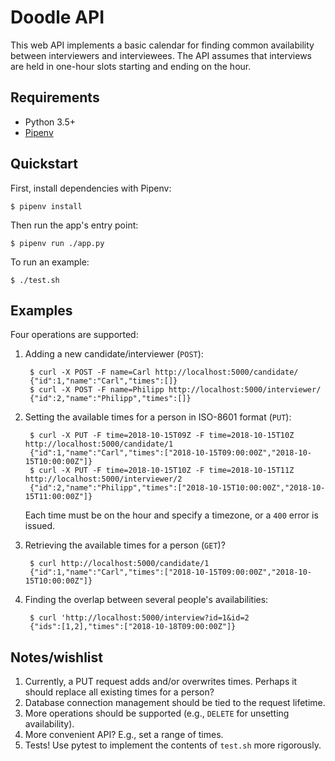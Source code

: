 Doodle API
==========

This web API implements a basic calendar for finding common availability between interviewers and
interviewees.  The API assumes that interviews are held in one-hour slots starting and ending on the
hour.

Requirements
------------

* Python 3.5+
* [Pipenv](https://pipenv.readthedocs.io/en/latest/)

Quickstart
----------

First, install dependencies with Pipenv:

    $ pipenv install

Then run the app's entry point:

    $ pipenv run ./app.py

To run an example:

    $ ./test.sh

Examples
--------

Four operations are supported:

1. Adding a new candidate/interviewer (``POST``):

        $ curl -X POST -F name=Carl http://localhost:5000/candidate/
        {"id":1,"name":"Carl","times":[]}
        $ curl -X POST -F name=Philipp http://localhost:5000/interviewer/
        {"id":2,"name":"Philipp","times":[]}

2. Setting the available times for a person in ISO-8601 format (``PUT``):
    
        $ curl -X PUT -F time=2018-10-15T09Z -F time=2018-10-15T10Z http://localhost:5000/candidate/1
        {"id":1,"name":"Carl","times":["2018-10-15T09:00:00Z","2018-10-15T10:00:00Z"]}
        $ curl -X PUT -F time=2018-10-15T10Z -F time=2018-10-15T11Z http://localhost:5000/interviewer/2
        {"id":2,"name":"Philipp","times":["2018-10-15T10:00:00Z","2018-10-15T11:00:00Z"]}

    Each time must be on the hour and specify a timezone, or a ``400`` error is issued.

3. Retrieving the available times for a person (``GET``)?
    
        $ curl http://localhost:5000/candidate/1
        {"id":1,"name":"Carl","times":["2018-10-15T09:00:00Z","2018-10-15T10:00:00Z"]}

4. Finding the overlap between several people's availabilities:
    
        $ curl 'http://localhost:5000/interview?id=1&id=2
        {"ids":[1,2],"times":["2018-10-18T09:00:00Z"]}


Notes/wishlist
---------------

1. Currently, a PUT request adds and/or overwrites times.  Perhaps it should replace all existing
   times for a person?
2. Database connection management should be tied to the request lifetime.
3. More operations should be supported (e.g., ``DELETE`` for unsetting availability).
4. More convenient API? E.g., set a range of times.
5. Tests!  Use pytest to implement the contents of ``test.sh`` more rigorously.
